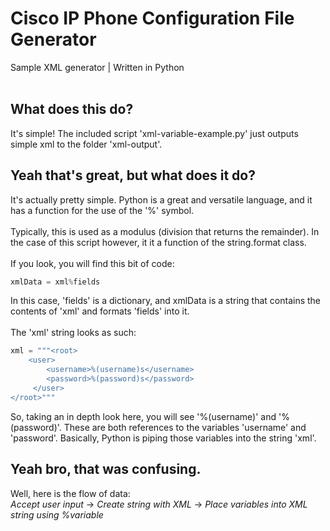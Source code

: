 # Cisco IP Phone Configuration File Generator
Sample XML generator | Written in Python
<br>
<br>
## What does this do?
It's simple! The included script 'xml-variable-example.py' just outputs simple xml to the folder 'xml-output'.
<br>
## Yeah that's great, but what does it **do**?
It's actually pretty simple. Python is a great and versatile language, and it has a function for the use of the '%' symbol.
<br>
<br>
Typically, this is used as a modulus (division that returns the remainder). In the case of this script however, it it a function of the string.format class.
<br>
<br>
If you look, you will find this bit of code:
```python
xmlData = xml%fields
```
In this case, 'fields' is a dictionary, and xmlData is a string that contains the contents of 'xml' and formats 'fields' into it.
<br>
<br>
The 'xml' string looks as such:
```python
xml = """<root>
    <user>
        <username>%(username)s</username>
        <password>%(password)s</password>
     </user>
</root>"""
```
So, taking an in depth look here, you will see '%(username)' and '%(password)'. These are both references to the variables 'username' and 'password'. Basically, Python is piping those variables into the string 'xml'.

## Yeah bro, that was confusing.
Well, here is the flow of data:
<br>
*Accept user input* -> *Create string with XML* -> *Place variables into XML string using %variable*